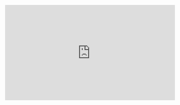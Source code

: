 <iframe width="560" height="315" src="https://www.youtube.com/embed/dScSeJ-b-zI" title="YouTube video player" frameborder="0" allow="accelerometer; autoplay; clipboard-write; encrypted-media; gyroscope; picture-in-picture" allowfullscreen></iframe>
